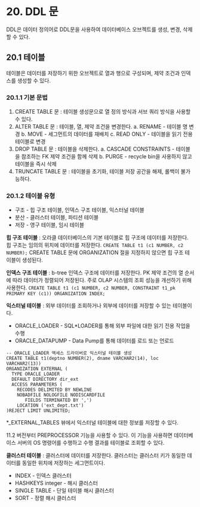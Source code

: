 # 20. DDL 문
DDL은 데이터 정의어로 DDL문을 사용하여 데이터베이스 오브젝트를 생성, 변경, 삭제할 수 있다. 

## 20.1 테이블
테이블은 데이터를 저장하기 위한 오브젝트로 열과 행으로 구성되며, 제약 조건과 인덱스를 생성할 수 있다.

### 20.1.1 기본 문법
1. CREATE TABLE 문 : 테이블 생성문으로 열 정의 방식과 서브 쿼리 방식을 사용할 수 있다.
2. ALTER TABLE 문 : 테이블, 열, 제약 조건을 변경한다. 
   a. RENAME - 테이블 명 변경
   b. MOVE - 세그먼트의 데이터를 재배치
   c. READ ONLY - 테이블을 읽기 전용 테이블로 변경
3. DROP TABLE 문 : 테이블을 삭제한다. 
   a. CASCADE CONSTRAINTS - 테이블을 참조하는 FK 제약 조건을 함께 삭제
   b. PURGE - recycle bin을 사용하지 않고 테이블을 즉시 삭제
4. TRUNCATE TABLE 문 : 테이블을 초기화, 테이블 저장 공간을 해제, 롤백이 불가능하다. 

### 20.1.2 테이블 유형
* 구조 - 힙 구조 테이블, 인덱스 구조 테이블, 익스터널 테이블
* 분산 - 클러스터 테이블, 파티션 테이블
* 저장 - 영구 테이블, 임시 테이블

__힙 구조 테이블__ : 오라클 데이터베이스의 기본 테이블로 힙 구조에 데이터를 저장한다. 힙 구조는 임의의 위치에 데이터를 저장한다. `CREATE TABLE t1 (c1 NUMBER, c2 NUMBER);` CREATE TABLE 문에 ORGANIZATION 절을 지정하지 않으면 힙 구조 테이블이 생성된다.

__인덱스 구조 테이블__ : b-tree 인덱스 구조에 데이터를 저장한다. PK 제약 조건의 열 순서에 따라 데이터가 정렬되어 저장된다. 주로 OLAP 시스템의 조회 성능을 개선하기 위해 사용한다. `CREATE TABLE t1 (c1 NUMBER, c2 NUMBER, CONSTRAINT t1_pk PRIMARY KEY (c1)) ORGANIZATION INDEX;`

__익스터널 테이블__ : 외부 데이터를 조회하거나 외부에 데이터를 저장할 수 있는 테이블이다.

* ORACLE_LOADER - SQL*LOADER를 통해 외부 파일에 대한 읽기 전용 작업을 수행
* ORACLE_DATAPUMP - Data Pump를 통해 데이터를 로드 또는 언로드

```
-- ORACLE_LOADER 액세스 드라이버로 익스터널 테이블 생성
CREATE TABLE t1(deptno NUMBER(2), dname VARCHAR2(14), loc VARCHAR2(13))
ORGANIZATION EXTERNAL (
  TYPE ORACLE_LOADER
  DEFAULT DIRECTORY dir_ext
  ACCESS PARAMETERS (
    RECODES DELIMITED BY NEWLINE
    NOBADFILE NOLOGFILE NODISCARDFILE
       FIELDS TERMINATED BY ',')
    LOCATION ('ext_dept.txt')
)REJECT LIMIT UNLIMITED;
```

*_EXTERNAL_TABLES 뷰에서 익스터널 테이블에 대한 정보를 저장할 수 있다.

11.2 버전부터 PREPROCESSOR 기능을 사용할 수 있다. 이 기능을 사용하면 데이터베이스 서버의 OS 명령어를 수행하고 수행 결과를 테이블로 조회할 수 있다.

__클러스터 테이블__ : 클러스터에 데이터를 저장한다. 클러스터는 클러스터 키가 동일한 데이터를 동일한 위치에 저장하는 세그먼트이다. 

* INDEX - 인덱스 클러스터
* HASHKEYS integer - 해시 클러스터
* SINGLE TABLE - 단일 테이블 해시 클러스터
* SORT - 정렬 해시 클러스터